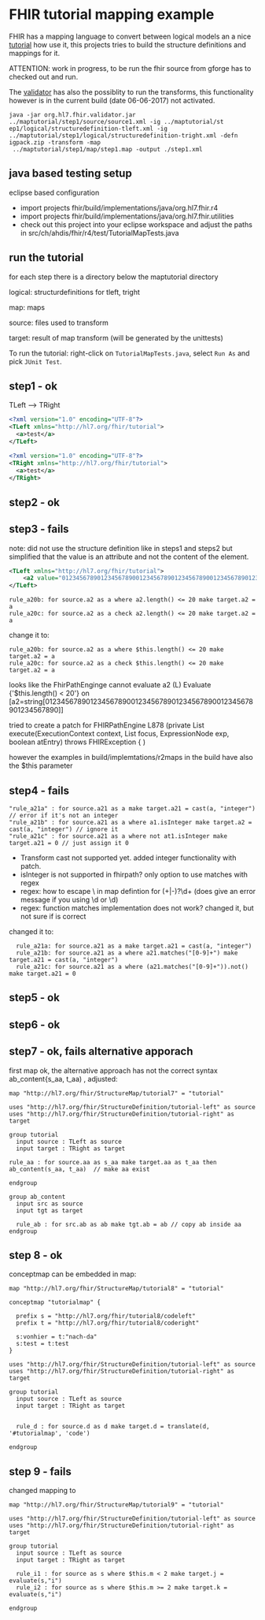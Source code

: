 # FHIR tutorial mapping example
FHIR has a mapping language to convert between logical models an a nice [tutorial](http://build.fhir.org/mapping-tutorial.html) how use it, this projects tries to build the structure definitions and mappings for it.

ATTENTION: work in progress, to be run the fhir source from gforge has to checked out and run. 

The [validator](http://build.fhir.org/validation.html) has also the possiblity to run the transforms, this functionality however is in the current build (date 06-06-2017) not activated.

```
java -jar org.hl7.fhir.validator.jar ../maptutorial/step1/source/source1.xml -ig ../maptutorial/st
ep1/logical/structuredefinition-tleft.xml -ig ../maptutorial/step1/logical/structuredefinition-tright.xml -defn igpack.zip -transform -map
 ../maptutorial/step1/map/step1.map -output ./step1.xml
```


## java based testing setup

eclipse based configuration

* import projects fhir/build/implementations/java/org.hl7.fhir.r4
* import projects fhir/build/implementations/java/org.hl7.fhir.utilities
* check out this project into your eclipse workspace and adjust the paths in
src/ch/ahdis/fhir/r4/test/TutorialMapTests.java


## run the tutorial
for each step there is a directory below the maptutorial directory

logical: structurdefinitions for tleft, tright

map: maps

source: files used to transform

target: result of map transform (will be generated by the unittests)

To run the tutorial: right-click on `TutorialMapTests.java`, select `Run As` and pick `JUnit Test`.


## step1 - ok

TLeft --> TRight
```xml
<?xml version="1.0" encoding="UTF-8"?>
<TLeft xmlns="http://hl7.org/fhir/tutorial">
  <a>test</a>
</TLeft>
```

```xml
<?xml version="1.0" encoding="UTF-8"?>
<TRight xmlns="http://hl7.org/fhir/tutorial">
  <a>test</a>
</TRight>
```

## step2 - ok

## step3 - fails

note: did not use the structure definition like in steps1 and steps2 but simplified that the value
is an attribute and not the content of the element.


```xml
<TLeft xmlns="http://hl7.org/fhir/tutorial">
	<a2 value="012345678901234567890012345678901234567890012345678901234567890" />
</TLeft>
```

```
rule_a20b: for source.a2 as a where a2.length() <= 20 make target.a2 = a
rule_a20c: for source.a2 as a check a2.length() <= 20 make target.a2 = a
```
change it to:
```
rule_a20b: for source.a2 as a where $this.length() <= 20 make target.a2 = a
rule_a20c: for source.a2 as a check $this.length() <= 20 make target.a2 = a
```
looks like the FhirPathEnginge cannot evaluate a2 (L)
Evaluate {'$this.length() < 20'} on [a2=string[012345678901234567890012345678901234567890012345678901234567890]]

tried to create a patch for FHIRPathEngine L878 (private List<Base> execute(ExecutionContext context, List<Base> focus, ExpressionNode exp, boolean atEntry) throws FHIRException { )

however the examples in build/implemtations/r2maps in the build have also the $this parameter

## step4 - fails

```
"rule_a21a" : for source.a21 as a make target.a21 = cast(a, "integer") // error if it's not an integer
"rule_a21b" : for source.a21 as a where a1.isInteger make target.a2 = cast(a, "integer") // ignore it
"rule_a21c" : for source.a21 as a where not at1.isInteger make target.a21 = 0 // just assign it 0
```

- Transform cast not supported yet. added integer functionality with patch.
- isInteger is not supported in fhirpath? only option to use matches with regex
- regex: how to escape \ in map defintion for (\+|-)?\d+ (does give an error message if you using \d or \\d)
- regex: function matches implementation does not work? changed it, but not sure if is correct

changed it to:

```
  rule_a21a: for source.a21 as a make target.a21 = cast(a, "integer")
  rule_a21b: for source.a21 as a where a21.matches("[0-9]+") make target.a21 = cast(a, "integer") 
  rule_a21c: for source.a21 as a where (a21.matches("[0-9]+")).not() make target.a21 = 0
```

## step5 - ok 
  
## step6 - ok

## step7 - ok, fails alternative apporach

first map ok, the alternative approach has not the correct syntax  ab_content{s_aa, t_aa) , adjusted:

```
map "http://hl7.org/fhir/StructureMap/tutorial7" = "tutorial"

uses "http://hl7.org/fhir/StructureDefinition/tutorial-left" as source
uses "http://hl7.org/fhir/StructureDefinition/tutorial-right" as target

group tutorial
  input source : TLeft as source
  input target : TRight as target

rule_aa : for source.aa as s_aa make target.aa as t_aa then ab_content(s_aa, t_aa)  // make aa exist

endgroup

group ab_content
  input src as source
  input tgt as target

  rule_ab : for src.ab as ab make tgt.ab = ab // copy ab inside aa
endgroup
```
 
## step 8 - ok
  
conceptmap can be embedded in map: 

```
map "http://hl7.org/fhir/StructureMap/tutorial8" = "tutorial"

conceptmap "tutorialmap" {

  prefix s = "http://hl7.org/fhir/tutorial8/codeleft"
  prefix t = "http://hl7.org/fhir/tutorial8/coderight"

  s:vonhier = t:"nach-da"
  s:test = t:test
}

uses "http://hl7.org/fhir/StructureDefinition/tutorial-left" as source
uses "http://hl7.org/fhir/StructureDefinition/tutorial-right" as target

group tutorial
  input source : TLeft as source
  input target : TRight as target


  rule_d : for source.d as d make target.d = translate(d, '#tutorialmap', 'code')

endgroup
```

## step 9 - fails

changed mapping to
```
map "http://hl7.org/fhir/StructureMap/tutorial9" = "tutorial"

uses "http://hl7.org/fhir/StructureDefinition/tutorial-left" as source
uses "http://hl7.org/fhir/StructureDefinition/tutorial-right" as target

group tutorial
  input source : TLeft as source
  input target : TRight as target

  rule_i1 : for source as s where $this.m < 2 make target.j = evaluate(s,"i")
  rule_i2 : for source as s where $this.m >= 2 make target.k = evaluate(s,"i")

endgroup
```







